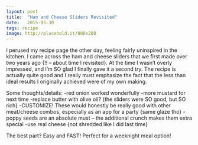 ```yaml
---
layout: post
title:  "Ham and Cheese Sliders Revisited"
date:   2015-03-30
tags: recipe
image: http://placehold.it/800x200
---
```

I perused my recipe page the other day, feeling fairly uninspired in the kitchen. I came across the ham and cheese sliders that we first made over two years ago {!! – about time I revisited}. At the time I wasn’t overly impressed, and I’m SO glad I finally gave it a second try. The recipe is actually quite good and I really must emphasize the fact that the less than ideal results I originally achieved were of my own making.

Some thoughts/details:
-red onion worked wonderfully
-more mustard for next time
-replace butter with olive oil? {the sliders were SO good, but SO rich}
-CUSTOMIZE! These would honestly be really good with other meat/cheese combos, especially as an app for a party {same glaze tho}
-poppy seeds are an absolute must – the additional crunch makes them extra special
-use real cheese {not shredded like I did last time}

The best part? Easy and FAST! Perfect for a weeknight meal option!
